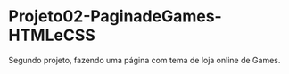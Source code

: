 # Projeto02-PaginadeGames-HTMLeCSS
 Segundo projeto, fazendo uma página com tema de loja online de Games.
